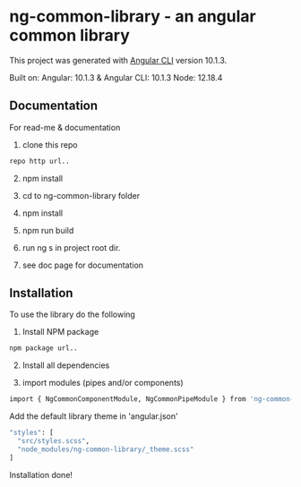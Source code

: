 # ng-common-library - an angular common library

This project was generated with [Angular CLI](https://github.com/angular/angular-cli) version 10.1.3.

Built on: Angular: 10.1.3 & Angular CLI: 10.1.3 Node: 12.18.4

## Documentation 

For read-me & documentation

1. clone this repo

```bash
repo http url..
```
2. npm install

3. cd to ng-common-library folder

4. npm install

5. npm run build

6. run ng s in project root dir.

7. see doc page for documentation

## Installation

To use the library do the following

1. Install NPM package

```bash
npm package url..
```

2. Install all dependencies

3. import modules (pipes and/or components)

```bash
import { NgCommonComponentModule, NgCommonPipeModule } from 'ng-common-library';
```

Add the default library theme in 'angular.json'

```bash
"styles": [
  "src/styles.scss",
  "node_modules/ng-common-library/_theme.scss"
]
```
Installation done!